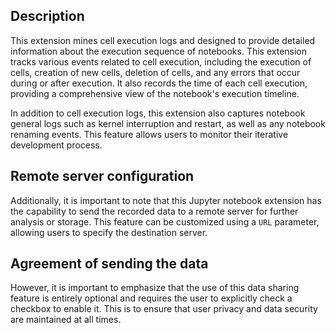 ## Description

This extension mines cell execution logs and designed to provide detailed
information about the execution sequence of notebooks. This extension tracks various events related to cell execution,
including the execution of cells, creation of new cells, deletion of cells, and any errors that occur during or after
execution. It also records the time of each cell execution, providing a comprehensive view of the notebook's execution
timeline.

In addition to cell execution logs, this extension also captures notebook general logs such as kernel interruption and
restart, as well as any notebook renaming events. This feature allows users to monitor their iterative development
process.

## Remote server configuration

Additionally, it is important to note that this Jupyter notebook extension has the capability to send the recorded data
to a remote server for further analysis or storage. This feature can be customized using a `URL` parameter, allowing
users
to specify the destination server.

## Agreement of sending the data

However, it is important to emphasize that the use of this data sharing feature is entirely optional and requires the
user to explicitly check a checkbox to enable it. This is to ensure that user privacy and data security are maintained
at all times.
